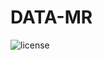 # DATA-MR

![license](https://img.shields.io/github/license/misbha37/DATA-MR?color=green&label=License&style=plastic)
